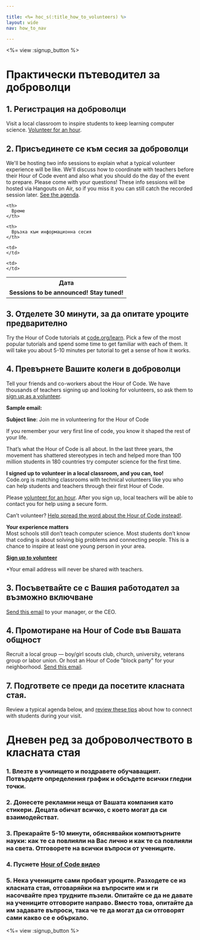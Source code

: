 ```yaml
---

title: <%= hoc_s(:title_how_to_volunteers) %>
layout: wide
nav: how_to_nav

---
```


<%= view :signup_button %>

# Практически пътеводител за доброволци

## 1. Регистрация на доброволци

Visit a local classroom to inspire students to keep learning computer science. [Volunteer for an hour](https://code.org/volunteer/engineer).

## 2. Присъединете се към сесия за доброволци

We'll be hosting two info sessions to explain what a typical volunteer experience will be like. We'll discuss how to coordinate with teachers before their Hour of Code event and also what you should do the day of the event to prepare. Please come with your questions! These info sessions will be hosted via Hangouts on Air, so if you miss it you can still catch the recorded session later. [See the agenda](https://docs.google.com/document/d/1y2PjgICSEnYGTD7MT1mvLS6RvA9BJDG4zWheD0ZFIUo/edit?usp=sharing).

<table>
  <tr>
    <th>
      Дата
    </th>
    
    <th>
      Време
    </th>
    
    <th>
      Връзка към информационна сесия
    </th>
  </tr>
  
  <tr>
    <td>
      <strong>Sessions to be announced! Stay tuned!</strong>
    </td>
    
    <td>
    </td>
    
    <td>
    </td>
  </tr>
</table>

## 3. Отделете 30 минути, за да опитате уроците предварително

Try the Hour of Code tutorials at [code.org/learn](https://code.org/learn). Pick a few of the most popular tutorials and spend some time to get familiar with each of them. It will take you about 5-10 minutes per tutorial to get a sense of how it works.

## 4. Превърнете Вашите колеги в доброволци

Tell your friends and co-workers about the Hour of Code. We have thousands of teachers signing up and looking for volunteers, so ask them to [sign up as a volunteer](https://code.org/volunteer).

**Sample email:**

**Subject line**: Join me in volunteering for the Hour of Code

If you remember your very first line of code, you know it shaped the rest of your life.

That’s what the Hour of Code is all about. In the last three years, the movement has shattered stereotypes in tech and helped more than 100 million students in 180 countries try computer science for the first time.

**I signed up to volunteer in a local classroom, and you can, too!**   
Code.org is matching classrooms with technical volunteers like you who can help students and teachers through their first Hour of Code.

Please [volunteer for an hour](https://code.org/volunteer/engineer). After you sign up, local teachers will be able to contact you for help using a secure form.

Can’t volunteer? [Help spread the word about the Hour of Code instead!](https://hourofcode.com/promote).

**Your experience matters**  
Most schools still don’t teach computer science. Most students don’t know that coding is about solving big problems and connecting people. This is a chance to inspire at least one young person in your area.

**[Sign up to volunteer](https://code.org/volunteer/engineer)**

*Your email address will never be shared with teachers.

## 3. Посъветвайте се с Вашия работодател за възможно включване

[Send this email](https://hourofcode.com/promote/resources#email) to your manager, or the CEO.

## 4. Промотиране на Hour of Code във Вашата общност

Recruit a local group — boy/girl scouts club, church, university, veterans group or labor union. Or host an Hour of Code "block party" for your neighborhood. [Send this email](https://hourofcode.com/promote/resources#email).

## 7. Подгответе се преди да посетите класната стая.

Review a typical agenda below, and [review these tips](https://code.org/files/CSTT_Volunteers.pdf) about how to connect with students during your visit.

# Дневен ред за доброволчеството в класната стая

### 1. Влезте в училището и поздравете обучаващият. Потвърдете определения график и обсъдете всички гледни точки.

### 2. Донесете рекламни неща от Вашата компания като стикери. Децата обичат всичко, с което могат да си взаимодействат.

### 3. Прекарайте 5-10 минути, обяснявайки компютърните науки: как те са повлияли на Вас лично и как те са повлияли на света. Отговорете на всички въпроси от учениците.

### 4. Пуснете [ Hour of Code видео](https://www.youtube.com/watch?v=2DxWIxec6yo)

### 5. Нека учениците сами пробват уроците. Разходете се из класната стая, отговаряйки на въпросите им и ги насочвайте през трудните пъзели. Опитайте се да не давате на учениците отговорите направо. Вместо това, опитайте да им задавате въпроси, така че те да могат да си отговорят сами какво се е объркало.

<%= view :signup_button %>